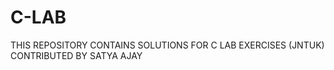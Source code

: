# C-LAB
THIS REPOSITORY CONTAINS SOLUTIONS FOR C LAB EXERCISES (JNTUK)<br>
CONTRIBUTED BY SATYA AJAY
